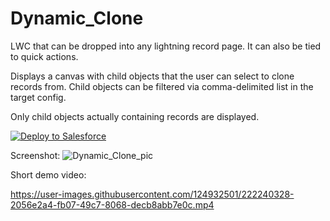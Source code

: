 # Dynamic_Clone
LWC that can be dropped into any lightning record page. It can also be tied to quick actions.

Displays a canvas with child objects that the user can select to clone records from. 
Child objects can be filtered via comma-delimited list in the target config.

Only child objects actually containing records are displayed.

<a href="https://githubsfdeploy.herokuapp.com">
	<img alt="Deploy to Salesforce"
		src="https://raw.githubusercontent.com/kevina-code/githubsfdeploy/master/deploy.png">
</a>

Screenshot:
![Dynamic_Clone_pic](https://user-images.githubusercontent.com/124932501/222239278-12d5b562-4745-43d7-a738-421eba64695d.png)

Short demo video:

https://user-images.githubusercontent.com/124932501/222240328-2056e2a4-fb07-49c7-8068-decb8abb7e0c.mp4
